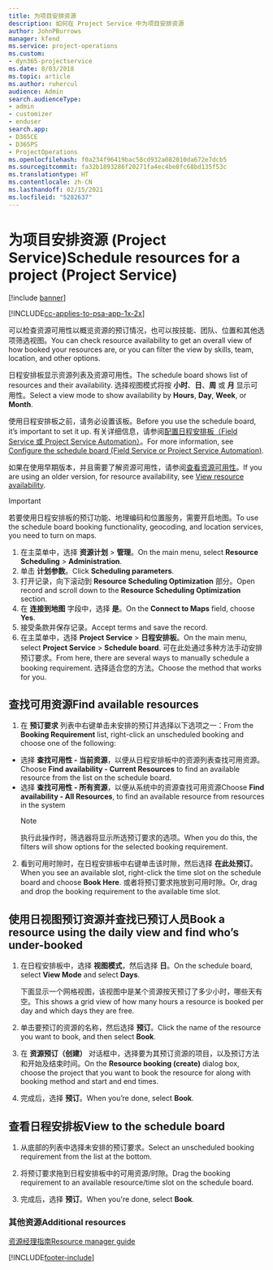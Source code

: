 ```yaml
---
title: 为项目安排资源
description: 如何在 Project Service 中为项目安排资源
author: JohnPBurrows
manager: kfend
ms.service: project-operations
ms.custom:
- dyn365-projectservice
ms.date: 8/03/2018
ms.topic: article
ms.author: ruhercul
audience: Admin
search.audienceType:
- admin
- customizer
- enduser
search.app:
- D365CE
- D365PS
- ProjectOperations
ms.openlocfilehash: f0a234f96419bac58cd932a082010da672e7dcb5
ms.sourcegitcommit: fa32b1893286f20271fa4ec4be8fc68bd135f53c
ms.translationtype: HT
ms.contentlocale: zh-CN
ms.lasthandoff: 02/15/2021
ms.locfileid: "5282637"
---
```

# <a name="schedule-resources-for-a-project-project-service"></a><span data-ttu-id="4f69d-103">为项目安排资源 (Project Service)</span><span class="sxs-lookup"><span data-stu-id="4f69d-103">Schedule resources for a project (Project Service)</span></span>

[!include [banner](../includes/psa-now-project-operations.md)]

[!INCLUDE[cc-applies-to-psa-app-1x-2x](../includes/cc-applies-to-psa-app-1x-2x.md)]

<span data-ttu-id="4f69d-104">可以检查资源可用性以概览资源的预订情况，也可以按技能、团队、位置和其他选项筛选视图。</span><span class="sxs-lookup"><span data-stu-id="4f69d-104">You can check resource availability to get an overall view of how booked your resources are, or you can filter the view by skills, team, location, and other options.</span></span>  
  
<span data-ttu-id="4f69d-105">日程安排板显示资源列表及资源可用性。</span><span class="sxs-lookup"><span data-stu-id="4f69d-105">The schedule board shows list of resources and their availability.</span></span> <span data-ttu-id="4f69d-106">选择视图模式将按 **小时**、**日**、**周** 或 **月** 显示可用性。</span><span class="sxs-lookup"><span data-stu-id="4f69d-106">Select a view mode to show availability by **Hours**, **Day**, **Week**, or **Month**.</span></span>  
  
<span data-ttu-id="4f69d-107">使用日程安排板之前，请务必设置该板。</span><span class="sxs-lookup"><span data-stu-id="4f69d-107">Before you use the schedule board, it’s important to set it up.</span></span> <span data-ttu-id="4f69d-108">有关详细信息，请参阅[配置日程安排板（Field Service 或 Project Service Automation）](https://docs.microsoft.com/dynamics365/field-service/configure-schedule-board)。</span><span class="sxs-lookup"><span data-stu-id="4f69d-108">For more information, see [Configure the schedule board (Field Service or Project Service Automation)](https://docs.microsoft.com/dynamics365/field-service/configure-schedule-board).</span></span>
  
<span data-ttu-id="4f69d-109">如果在使用早期版本，并且需要了解资源可用性，请参阅[查看资源可用性](../psa/view-resource-availability.md)。</span><span class="sxs-lookup"><span data-stu-id="4f69d-109">If you are using an older version, for resource availability, see [View resource availability](../psa/view-resource-availability.md).</span></span>  

> [!IMPORTANT]
>  <span data-ttu-id="4f69d-110">若要使用日程安排板的预订功能、地理编码和位置服务，需要开启地图。</span><span class="sxs-lookup"><span data-stu-id="4f69d-110">To use the schedule board booking functionality, geocoding, and location services, you need to turn on maps.</span></span>  
> 
> 1. <span data-ttu-id="4f69d-111">在主菜单中，选择 **资源计划** > **管理**。</span><span class="sxs-lookup"><span data-stu-id="4f69d-111">On the main menu, select **Resource Scheduling** > **Administration**.</span></span>  
> 2. <span data-ttu-id="4f69d-112">单击 **计划参数**。</span><span class="sxs-lookup"><span data-stu-id="4f69d-112">Click **Scheduling parameters**.</span></span>  
> 3. <span data-ttu-id="4f69d-113">打开记录，向下滚动到 **Resource Scheduling Optimization** 部分。</span><span class="sxs-lookup"><span data-stu-id="4f69d-113">Open record and scroll down to the **Resource Scheduling Optimization** section.</span></span>  
> 4. <span data-ttu-id="4f69d-114">在 **连接到地图** 字段中，选择 **是**。</span><span class="sxs-lookup"><span data-stu-id="4f69d-114">On the **Connect to Maps** field, choose **Yes**.</span></span>  
> 5. <span data-ttu-id="4f69d-115">接受条款并保存记录。</span><span class="sxs-lookup"><span data-stu-id="4f69d-115">Accept terms and save the record.</span></span>  
> 6. <span data-ttu-id="4f69d-116">在主菜单中，选择 **Project Service** > **日程安排板**。</span><span class="sxs-lookup"><span data-stu-id="4f69d-116">On the main menu, select **Project Service** > **Schedule board**.</span></span> <span data-ttu-id="4f69d-117">可在此处通过多种方法手动安排预订要求。</span><span class="sxs-lookup"><span data-stu-id="4f69d-117">From here, there are several ways to manually schedule a booking requirement.</span></span> <span data-ttu-id="4f69d-118">选择适合您的方法。</span><span class="sxs-lookup"><span data-stu-id="4f69d-118">Choose the method that works for you.</span></span>
  
## <a name="find-available-resources"></a><span data-ttu-id="4f69d-119">查找可用资源</span><span class="sxs-lookup"><span data-stu-id="4f69d-119">Find available resources</span></span>

1.  <span data-ttu-id="4f69d-120">在 **预订要求** 列表中右键单击未安排的预订并选择以下选项之一：</span><span class="sxs-lookup"><span data-stu-id="4f69d-120">From the **Booking Requirement** list, right-click an unscheduled booking and choose one of the following:</span></span>  
  
- <span data-ttu-id="4f69d-121">选择 **查找可用性 - 当前资源**，以便从日程安排板中的资源列表查找可用资源。</span><span class="sxs-lookup"><span data-stu-id="4f69d-121">Choose **Find availability - Current Resources** to find an available resource from the list on the schedule board.</span></span>  
- <span data-ttu-id="4f69d-122">选择 **查找可用性 - 所有资源**，以便从系统中的资源查找可用资源</span><span class="sxs-lookup"><span data-stu-id="4f69d-122">Choose **Find availability - All Resources**, to find an available resource from resources in the system</span></span>  
   > [!NOTE]
   >  <span data-ttu-id="4f69d-123">执行此操作时，筛选器将显示所选预订要求的选项。</span><span class="sxs-lookup"><span data-stu-id="4f69d-123">When you do this, the filters will show options for the selected booking requirement.</span></span>  
  
2. <span data-ttu-id="4f69d-124">看到可用时隙时，在日程安排板中右键单击该时隙，然后选择 **在此处预订**。</span><span class="sxs-lookup"><span data-stu-id="4f69d-124">When you see an available slot, right-click the time slot on the schedule board and choose **Book Here**.</span></span> <span data-ttu-id="4f69d-125">或者将预订要求拖放到可用时隙。</span><span class="sxs-lookup"><span data-stu-id="4f69d-125">Or, drag and drop the booking requirement to the available time slot.</span></span>  
  

## <a name="book-a-resource-using-the-daily-view-and-find-whos-under-booked"></a><span data-ttu-id="4f69d-126">使用日视图预订资源并查找已预订人员</span><span class="sxs-lookup"><span data-stu-id="4f69d-126">Book a resource using the daily view and find who’s under-booked</span></span>
  
1.  <span data-ttu-id="4f69d-127">在日程安排板中，选择 **视图模式**，然后选择 **日**。</span><span class="sxs-lookup"><span data-stu-id="4f69d-127">On the schedule board, select **View Mode** and select **Days**.</span></span>  
  
    <span data-ttu-id="4f69d-128">下面显示一个网格视图，该视图中是某个资源按天预订了多少小时，哪些天有空。</span><span class="sxs-lookup"><span data-stu-id="4f69d-128">This shows a grid view of how many hours a resource is booked per day and which days they are free.</span></span>  
  
2.  <span data-ttu-id="4f69d-129">单击要预订的资源的名称，然后选择 **预订**。</span><span class="sxs-lookup"><span data-stu-id="4f69d-129">Click the name of the resource you want to book, and then select **Book**.</span></span>  
  
3.  <span data-ttu-id="4f69d-130">在 **资源预订（创建）** 对话框中，选择要为其预订资源的项目，以及预订方法和开始及结束时间。</span><span class="sxs-lookup"><span data-stu-id="4f69d-130">On the **Resource booking (create)** dialog box, choose the project that you want to book the resource for along with booking method and start and end times.</span></span>  
  
4.  <span data-ttu-id="4f69d-131">完成后，选择 **预订**。</span><span class="sxs-lookup"><span data-stu-id="4f69d-131">When you’re done, select **Book**.</span></span>  
  
## <a name="view-to-the-schedule-board"></a><span data-ttu-id="4f69d-132">查看日程安排板</span><span class="sxs-lookup"><span data-stu-id="4f69d-132">View to the schedule board</span></span>
  
1.  <span data-ttu-id="4f69d-133">从底部的列表中选择未安排的预订要求。</span><span class="sxs-lookup"><span data-stu-id="4f69d-133">Select an unscheduled booking requirement from the list at the bottom.</span></span>  
  
2.  <span data-ttu-id="4f69d-134">将预订要求拖到日程安排板中的可用资源/时隙。</span><span class="sxs-lookup"><span data-stu-id="4f69d-134">Drag the booking requirement to an available resource/time slot on the schedule board.</span></span>  
  
3.  <span data-ttu-id="4f69d-135">完成后，选择 **预订**。</span><span class="sxs-lookup"><span data-stu-id="4f69d-135">When you're done, select **Book**.</span></span>  
  
### <a name="additional-resources"></a><span data-ttu-id="4f69d-136">其他资源</span><span class="sxs-lookup"><span data-stu-id="4f69d-136">Additional resources</span></span>  
 [<span data-ttu-id="4f69d-137">资源经理指南</span><span class="sxs-lookup"><span data-stu-id="4f69d-137">Resource manager guide</span></span>](../psa/resource-manager-guide.md)


[!INCLUDE[footer-include](../includes/footer-banner.md)]